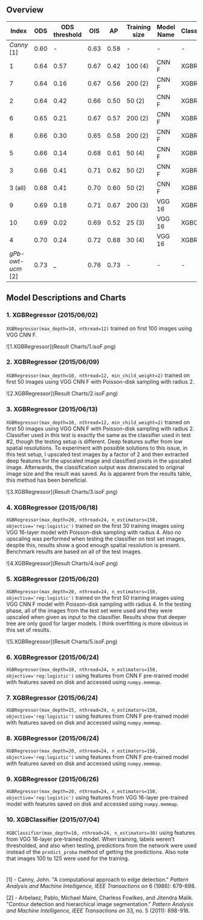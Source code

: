 ## Overview

| Index             | ODS  | ODS threshold | OIS  | AP   | Training size | Model Name | Classifier |
|-------------------|------|---------------|------|------|---------------|------------|------------|
| _Canny_ [1]       | 0.60 | -             | 0.63 | 0.58 | -             | -          | -          |
| 1                 | 0.64 | 0.57          | 0.67 | 0.42 | 100 (4)       | CNN F      | XGBR       |
| 7                 | 0.64 | 0.16          | 0.67 | 0.56 | 200 (2)       | CNN F      | XGBR       |
| 2                 | 0.64 | 0.42          | 0.66 | 0.50 | 50 (2)        | CNN F      | XGBR       |
| 6                 | 0.65 | 0.21          | 0.67 | 0.57 | 200 (2)       | CNN F      | XGBR       |
| 8                 | 0.66 | 0.30          | 0.65 | 0.58 | 200 (2)       | CNN F      | XGBR       |
| 5                 | 0.66 | 0.14          | 0.68 | 0.61 | 50 (4)        | CNN F      | XGBR       |
| 3                 | 0.66 | 0.41          | 0.71 | 0.62 | 50 (2)        | CNN F      | XGBR       |
| 3 (all)           | 0.68 | 0.41          | 0.70 | 0.60 | 50 (2)        | CNN F      | XGBR       |
| 9                 | 0.69 | 0.18          | 0.71 | 0.67 | 200 (3)       | VGG 16     | XGBR       |
| 10                | 0.69 | 0.02          | 0.69 | 0.52 | 25 (3)        | VGG 16     | XGBC       |
| 4                 | 0.70 | 0.24          | 0.72 | 0.68 | 30 (4)        | VGG 16     | XGBR       |
| _gPb-owt-ucm_ [2] | 0.73 | _             | 0.76 | 0.73 | -             | -          | -          |

## Model Descriptions and Charts
### 1. XGBRegressor (2015/06/02)
`XGBRegressor(max_depth=10, nthread=12)` trained on first 100 images using VGG CNN F.

![1.XGBRegressor](Result Charts/1.isoF.png)

### 2. XGBRegressor (2015/06/09)
`XGBRegressor(max_depth=10, nthread=12, min_child_weight=2)` trained on first 50 images using VGG CNN F with Poisson-disk sampling with radius 2.

![2.XGBRegressor](Result Charts/2.isoF.png)

### 3. XGBRegressor (2015/06/13)
`XGBRegressor(max_depth=10, nthread=12, min_child_weight=2)` trained on first 50 images using VGG CNN F with Poisson-disk sampling with radius 2. Classifier used in this test is exactly the same as the classifier used in test #2, though the testing setup is different. Deep features suffer from low spatial resolutions. To experiment with possible solutions to this issue, in this test setup, I upscaled test images by a factor of 2 and then extracted deep features for the upscaled image and classified pixels in the upscaled image. Afterwards, the classification output was downscaled to original image size and the result was saved. As is apparent from the results table, this method has been beneficial.

![3.XGBRegressor](Result Charts/3.isoF.png)

### 4. XGBRegressor (2015/06/18)
`XGBRegressor(max_depth=20, nthread=24, n_estimators=150, objective='reg:logistic')` trained on the first 30 training images using VGG 16-layer model with Poisson-disk sampling with radius 4. Also no upscaling was performed when testing the classifier on test set images, despite this, results show a good enough spatial resolution is present. Benchmark results are based on all of the test images.

![4.XGBRegressor](Result Charts/4.isoF.png)

### 5. XGBRegressor (2015/06/20)
`XGBRegressor(max_depth=20, nthread=24, n_estimators=150, objective='reg:logistic')` trained on the first 50 training images using VGG CNN F model with Poisson-disk sampling with radius 4. In the testing phase, all of the images from the test set were used and they were upscaled when given as input to the classifier. Results show that deeper tree are only good for larger models. I think overfitting is more obvious in this set of results.

![5.XGBRegressor](Result Charts/5.isoF.png)


### 6. XGBRegressor (2015/06/24)
`XGBRegressor(max_depth=10, nthread=24, n_estimators=150, objective='reg:logistic')` using features from CNN F pre-trained model with features saved on disk and accessed using `numpy.memmap`.

### 7. XGBRegressor (2015/06/24)
`XGBRegressor(max_depth=15, nthread=24, n_estimators=150, objective='reg:logistic')` using features from CNN F pre-trained model with features saved on disk and accessed using `numpy.memmap`.

### 8. XGBRegressor (2015/06/24)
`XGBRegressor(max_depth=20, nthread=24, n_estimators=150, objective='reg:logistic')` using features from CNN F pre-trained model with features saved on disk and accessed using `numpy.memmap`.

### 9. XGBRegressor (2015/06/26)
`XGBRegressor(max_depth=20, nthread=24, n_estimators=150, objective='reg:logistic')` using features from VGG 16-layer pre-trained model with features saved on disk and accessed using `numpy.memmap`.

### 10. XGBClassifier (2015/07/04)
`XGBClassifier(max_depth=10, nthread=24, n_estimators=30)` using features from VGG 16-layer pre-trained model. When training, labels weren't thresholded, and also when testing, predictions from the network were used instead of the `predict_proba` method of getting the predictions. Also note that images 100 to 125 were used for the training.

# 
[1] - Canny, John. "A computational approach to edge detection." _Pattern Analysis and Machine Intelligence, IEEE Transactions on_ 6 (1986): 679-698.

[2] - Arbelaez, Pablo, Michael Maire, Charless Fowlkes, and Jitendra Malik. "Contour detection and hierarchical image segmentation." _Pattern Analysis and Machine Intelligence, IEEE Transactions on_ 33, no. 5 (2011): 898-916.
